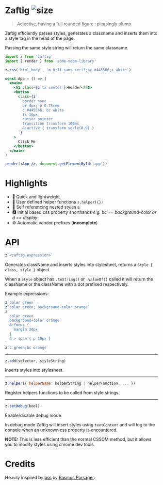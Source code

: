 # Zaftig ![size](https://img.badgesize.io/fuzetsu/zaftig/master/src/index.js.png?label=unminified&color=blue)

> Adjective, having a full rounded figure : pleasingly plump

Zaftig efficiently parses styles, generates a classname and inserts them into a style tag in the head of the page.

Passing the same style string will return the same classname.

```jsx
import z from 'zaftig'
import { render } from 'some-vdom-library'

z.css('html,body', 'm 0;ff sans-serif;bc #445566;c white')

const App = () => (
  <main>
    <h1 class={z`ta center`}>Header</h1>
    <button
      class={z`
        border none
        br 4px; p 0.75rem
        c #445566; bc white
        fs 16px
        cursor pointer
        transition transform 100ms
        &:active { transform scale(0.9) }
      `}
    >
      Click Me
    </button>
  </main>
)

render(<App />, document.getElementById('app'))
```

# Highlights

- 💸 Quick and lightweight
- 🙇 User defined helper functions `z.helper({})`
- 💯 Self referencing nested styles `&`
- 🅰️ Initial based css property shorthands _e.g. bc == background-color or d == display_
- ⚙️ Automatic vendor prefixes (**incomplete**)

# API

```js
z`<zaftig expression>`
```

Generates className and inserts styles into stylesheet, returns a `Style { class, style }` object.

When a `Style` object has `.toString()` or `.valueOf()` called it will return the className or the className with a dot prefixed respectively.

Example expressions:

```js
z`color green`
z`color green; background-color orange`
z`
  color green
  background-color orange
  &:focus {
    margin 20px
  }
  & > span { p 10px }
`
z`c green;bc orange`
```

<hr>

```js
z.add(selector, styleString)
```

Inserts styles into stylesheet.

<hr>

```js
z.helper({ helperName: helperString | helperFunction, ... })
```

Register helpers functions to be called from style strings.

<hr>

```js
z.setDebug(bool)
```

Enable/disable debug mode.

In debug mode Zaftig will insert styles using `textContent` and will log to the console when an unknown css property is encountered.

**NOTE:** This is less efficient than the normal CSSOM method, but it allows you to modify styles using chrome dev tools.

# Credits

Heavily inspired by [bss](https://github.com/porsager/bss) by [Rasmus Porsager](https://github.com/porsager).

